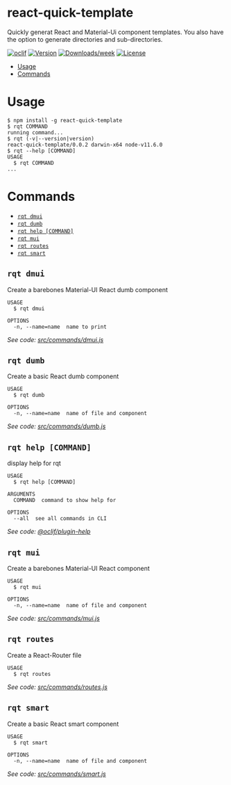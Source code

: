 react-quick-template
====================

Quickly generat React and Material-Ui component templates. You also have the option
to generate directories and sub-directories.



[![oclif](https://img.shields.io/badge/cli-oclif-brightgreen.svg)](https://oclif.io)
[![Version](https://img.shields.io/npm/v/react-quick-template.svg)](https://npmjs.org/package/react-quick-template)
[![Downloads/week](https://img.shields.io/npm/dw/react-quick-template.svg)](https://npmjs.org/package/react-quick-template)
[![License](https://img.shields.io/npm/l/react-quick-template.svg)](https://github.com/bcree11/react-template-cli/blob/master/package.json)

<!-- toc -->
* [Usage](#usage)
* [Commands](#commands)
<!-- tocstop -->
# Usage
<!-- usage -->
```sh-session
$ npm install -g react-quick-template
$ rqt COMMAND
running command...
$ rqt (-v|--version|version)
react-quick-template/0.0.2 darwin-x64 node-v11.6.0
$ rqt --help [COMMAND]
USAGE
  $ rqt COMMAND
...
```
<!-- usagestop -->
# Commands
<!-- commands -->
* [`rqt dmui`](#rqt-dmui)
* [`rqt dumb`](#rqt-dumb)
* [`rqt help [COMMAND]`](#rqt-help-command)
* [`rqt mui`](#rqt-mui)
* [`rqt routes`](#rqt-routes)
* [`rqt smart`](#rqt-smart)

## `rqt dmui`

Create a barebones Material-UI React dumb component

```
USAGE
  $ rqt dmui

OPTIONS
  -n, --name=name  name to print
```

_See code: [src/commands/dmui.js](https://github.com/bcree11/react-template-cli/blob/v0.0.2/src/commands/dmui.js)_

## `rqt dumb`

Create a basic React dumb component

```
USAGE
  $ rqt dumb

OPTIONS
  -n, --name=name  name of file and component
```

_See code: [src/commands/dumb.js](https://github.com/bcree11/react-template-cli/blob/v0.0.2/src/commands/dumb.js)_

## `rqt help [COMMAND]`

display help for rqt

```
USAGE
  $ rqt help [COMMAND]

ARGUMENTS
  COMMAND  command to show help for

OPTIONS
  --all  see all commands in CLI
```

_See code: [@oclif/plugin-help](https://github.com/oclif/plugin-help/blob/v2.1.6/src/commands/help.ts)_

## `rqt mui`

Create a barebones Material-UI React component

```
USAGE
  $ rqt mui

OPTIONS
  -n, --name=name  name of file and component
```

_See code: [src/commands/mui.js](https://github.com/bcree11/react-template-cli/blob/v0.0.2/src/commands/mui.js)_

## `rqt routes`

Create a React-Router file

```
USAGE
  $ rqt routes
```

_See code: [src/commands/routes.js](https://github.com/bcree11/react-template-cli/blob/v0.0.2/src/commands/routes.js)_

## `rqt smart`

Create a basic React smart component

```
USAGE
  $ rqt smart

OPTIONS
  -n, --name=name  name of file and component
```

_See code: [src/commands/smart.js](https://github.com/bcree11/react-template-cli/blob/v0.0.2/src/commands/smart.js)_
<!-- commandsstop -->
